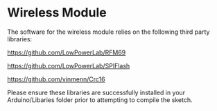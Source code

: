 Wireless Module
====

The software for the wireless module relies on the following third party libraries:

https://github.com/LowPowerLab/RFM69

https://github.com/LowPowerLab/SPIFlash

https://github.com/vinmenn/Crc16

Please ensure these libraries are successfully installed in your Arduino/Libaries folder prior to attempting to compile the sketch.
